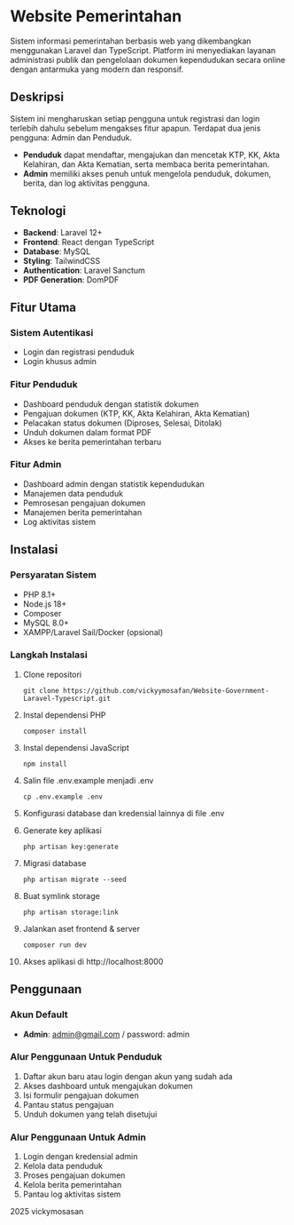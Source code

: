 # Website Pemerintahan

Sistem informasi pemerintahan berbasis web yang dikembangkan menggunakan Laravel dan TypeScript. Platform ini menyediakan layanan administrasi publik dan pengelolaan dokumen kependudukan secara online dengan antarmuka yang modern dan responsif.

## Deskripsi

Sistem ini mengharuskan setiap pengguna untuk registrasi dan login terlebih dahulu sebelum mengakses fitur apapun. Terdapat dua jenis pengguna: Admin dan Penduduk.

- **Penduduk** dapat mendaftar, mengajukan dan mencetak KTP, KK, Akta Kelahiran, dan Akta Kematian, serta membaca berita pemerintahan.
- **Admin** memiliki akses penuh untuk mengelola penduduk, dokumen, berita, dan log aktivitas pengguna.

## Teknologi

- **Backend**: Laravel 12+
- **Frontend**: React dengan TypeScript
- **Database**: MySQL
- **Styling**: TailwindCSS
- **Authentication**: Laravel Sanctum
- **PDF Generation**: DomPDF

## Fitur Utama

### Sistem Autentikasi

- Login dan registrasi penduduk
- Login khusus admin

### Fitur Penduduk

- Dashboard penduduk dengan statistik dokumen
- Pengajuan dokumen (KTP, KK, Akta Kelahiran, Akta Kematian)
- Pelacakan status dokumen (Diproses, Selesai, Ditolak)
- Unduh dokumen dalam format PDF
- Akses ke berita pemerintahan terbaru

### Fitur Admin

- Dashboard admin dengan statistik kependudukan
- Manajemen data penduduk
- Pemrosesan pengajuan dokumen
- Manajemen berita pemerintahan
- Log aktivitas sistem

## Instalasi

### Persyaratan Sistem

- PHP 8.1+
- Node.js 18+
- Composer
- MySQL 8.0+
- XAMPP/Laravel Sail/Docker (opsional)

### Langkah Instalasi

1. Clone repositori

    ```
    git clone https://github.com/vickyymosafan/Website-Government-Laravel-Typescript.git
    ```

2. Instal dependensi PHP

    ```
    composer install
    ```

3. Instal dependensi JavaScript

    ```
    npm install
    ```

4. Salin file .env.example menjadi .env

    ```
    cp .env.example .env
    ```

5. Konfigurasi database dan kredensial lainnya di file .env

6. Generate key aplikasi

    ```
    php artisan key:generate
    ```

7. Migrasi database

    ```
    php artisan migrate --seed
    ```

8. Buat symlink storage

    ```
    php artisan storage:link
    ```

9. Jalankan aset frontend & server

    ```
    composer run dev
    ```

10. Akses aplikasi di http://localhost:8000

## Penggunaan

### Akun Default

- **Admin**: admin@gmail.com / password: admin

### Alur Penggunaan Untuk Penduduk

1. Daftar akun baru atau login dengan akun yang sudah ada
2. Akses dashboard untuk mengajukan dokumen
3. Isi formulir pengajuan dokumen
4. Pantau status pengajuan
5. Unduh dokumen yang telah disetujui

### Alur Penggunaan Untuk Admin

1. Login dengan kredensial admin
2. Kelola data penduduk
3. Proses pengajuan dokumen
4. Kelola berita pemerintahan
5. Pantau log aktivitas sistem

 2025 vickymosasan

